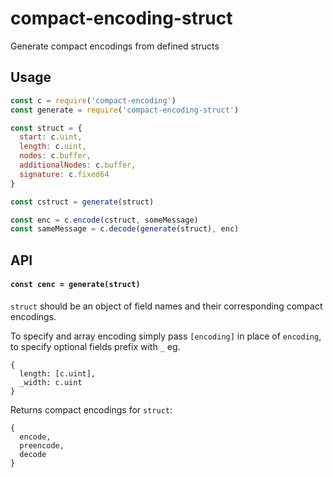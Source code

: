 # compact-encoding-struct

Generate compact encodings from defined structs

## Usage
```js
const c = require('compact-encoding')
const generate = require('compact-encoding-struct')

const struct = {
  start: c.uint,
  length: c.uint,
  nodes: c.buffer,
  additionalNodes: c.buffer,
  signature: c.fixed64
}

const cstruct = generate(struct)

const enc = c.encode(cstruct, someMessage)
const sameMessage = c.decode(generate(struct), enc)
```

## API

#### `const cenc = generate(struct)`

`struct` should be an object of field names and their corresponding compact encodings.

To specify and array encoding simply pass `[encoding]` in place of `encoding`, to specify optional fields prefix with `_` eg.
```
{
  length: [c.uint],
  _width: c.uint
}
```

Returns compact encodings for `struct`:
```
{
  encode,
  preencode,
  decode
}
```

